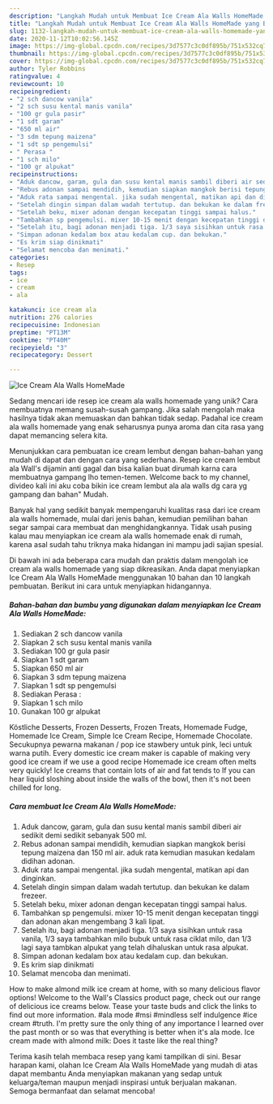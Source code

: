 ```yaml
---
description: "Langkah Mudah untuk Membuat Ice Cream Ala Walls HomeMade yang Bisa Manjain Lidah"
title: "Langkah Mudah untuk Membuat Ice Cream Ala Walls HomeMade yang Bisa Manjain Lidah"
slug: 1132-langkah-mudah-untuk-membuat-ice-cream-ala-walls-homemade-yang-bisa-manjain-lidah
date: 2020-11-12T10:02:56.145Z
image: https://img-global.cpcdn.com/recipes/3d7577c3c0df895b/751x532cq70/ice-cream-ala-walls-homemade-foto-resep-utama.jpg
thumbnail: https://img-global.cpcdn.com/recipes/3d7577c3c0df895b/751x532cq70/ice-cream-ala-walls-homemade-foto-resep-utama.jpg
cover: https://img-global.cpcdn.com/recipes/3d7577c3c0df895b/751x532cq70/ice-cream-ala-walls-homemade-foto-resep-utama.jpg
author: Tyler Robbins
ratingvalue: 4
reviewcount: 10
recipeingredient:
- "2 sch dancow vanila"
- "2 sch susu kental manis vanila"
- "100 gr gula pasir"
- "1 sdt garam"
- "650 ml air"
- "3 sdm tepung maizena"
- "1 sdt sp pengemulsi"
- " Perasa "
- "1 sch milo"
- "100 gr alpukat"
recipeinstructions:
- "Aduk dancow, garam, gula dan susu kental manis sambil diberi air sedikit demi sedikit sebanyak 500 ml."
- "Rebus adonan sampai mendidih, kemudian siapkan mangkok berisi tepung maizena dan 150 ml air. aduk rata kemudian masukan kedalam didihan adonan."
- "Aduk rata sampai mengental. jika sudah mengental, matikan api dan dinginkan."
- "Setelah dingin simpan dalam wadah tertutup. dan bekukan ke dalam frezeer."
- "Setelah beku, mixer adonan dengan kecepatan tinggi sampai halus."
- "Tambahkan sp pengemulsi. mixer 10-15 menit dengan kecepatan tinggi dan adonan akan mengembang 3 kali lipat."
- "Setelah itu, bagi adonan menjadi tiga. 1/3 saya sisihkan untuk rasa vanila, 1/3 saya tambahkan milo bubuk untuk rasa ciklat milo, dan 1/3 lagi saya tambkan alpukat yang telah dihaluskan untuk rasa alpukat."
- "Simpan adonan kedalam box atau kedalam cup. dan bekukan."
- "Es krim siap dinikmati"
- "Selamat mencoba dan menimati."
categories:
- Resep
tags:
- ice
- cream
- ala

katakunci: ice cream ala 
nutrition: 276 calories
recipecuisine: Indonesian
preptime: "PT13M"
cooktime: "PT40M"
recipeyield: "3"
recipecategory: Dessert

---
```



![Ice Cream Ala Walls HomeMade](https://img-global.cpcdn.com/recipes/3d7577c3c0df895b/751x532cq70/ice-cream-ala-walls-homemade-foto-resep-utama.jpg)

Sedang mencari ide resep ice cream ala walls homemade yang unik? Cara membuatnya memang susah-susah gampang. Jika salah mengolah maka hasilnya tidak akan memuaskan dan bahkan tidak sedap. Padahal ice cream ala walls homemade yang enak seharusnya punya aroma dan cita rasa yang dapat memancing selera kita.

Menunjukkan cara pembuatan ice cream lembut dengan bahan-bahan yang mudah di dapat dan dengan cara yang sederhana. Resep ice cream lembut ala Wall&#39;s dijamin anti gagal dan bisa kalian buat dirumah karna cara membuatnya gampang lho temen-temen. Welcome back to my channel, divideo kali ini aku coba bikin ice cream lembut ala ala walls dg cara yg gampang dan bahan&#34; Mudah.

Banyak hal yang sedikit banyak mempengaruhi kualitas rasa dari ice cream ala walls homemade, mulai dari jenis bahan, kemudian pemilihan bahan segar sampai cara membuat dan menghidangkannya. Tidak usah pusing kalau mau menyiapkan ice cream ala walls homemade enak di rumah, karena asal sudah tahu triknya maka hidangan ini mampu jadi sajian spesial.


Di bawah ini ada beberapa cara mudah dan praktis dalam mengolah ice cream ala walls homemade yang siap dikreasikan. Anda dapat menyiapkan Ice Cream Ala Walls HomeMade menggunakan 10 bahan dan 10 langkah pembuatan. Berikut ini cara untuk menyiapkan hidangannya.

<!--inarticleads1-->

##### Bahan-bahan dan bumbu yang digunakan dalam menyiapkan Ice Cream Ala Walls HomeMade:

1. Sediakan 2 sch dancow vanila
1. Siapkan 2 sch susu kental manis vanila
1. Sediakan 100 gr gula pasir
1. Siapkan 1 sdt garam
1. Siapkan 650 ml air
1. Siapkan 3 sdm tepung maizena
1. Siapkan 1 sdt sp pengemulsi
1. Sediakan  Perasa :
1. Siapkan 1 sch milo
1. Gunakan 100 gr alpukat


Köstliche Desserts, Frozen Desserts, Frozen Treats, Homemade Fudge, Homemade Ice Cream, Simple Ice Cream Recipe, Homemade Chocolate. Secukupnya pewarna makanan / pop ice stawbery untuk pink, leci untuk warna putih. Every domestic ice cream maker is capable of making very good ice cream if we use a good recipe Homemade ice cream often melts very quickly! Ice creams that contain lots of air and fat tends to If you can hear liquid sloshing about inside the walls of the bowl, then it&#39;s not been chilled for long. 

<!--inarticleads2-->

##### Cara membuat Ice Cream Ala Walls HomeMade:

1. Aduk dancow, garam, gula dan susu kental manis sambil diberi air sedikit demi sedikit sebanyak 500 ml.
1. Rebus adonan sampai mendidih, kemudian siapkan mangkok berisi tepung maizena dan 150 ml air. aduk rata kemudian masukan kedalam didihan adonan.
1. Aduk rata sampai mengental. jika sudah mengental, matikan api dan dinginkan.
1. Setelah dingin simpan dalam wadah tertutup. dan bekukan ke dalam frezeer.
1. Setelah beku, mixer adonan dengan kecepatan tinggi sampai halus.
1. Tambahkan sp pengemulsi. mixer 10-15 menit dengan kecepatan tinggi dan adonan akan mengembang 3 kali lipat.
1. Setelah itu, bagi adonan menjadi tiga. 1/3 saya sisihkan untuk rasa vanila, 1/3 saya tambahkan milo bubuk untuk rasa ciklat milo, dan 1/3 lagi saya tambkan alpukat yang telah dihaluskan untuk rasa alpukat.
1. Simpan adonan kedalam box atau kedalam cup. dan bekukan.
1. Es krim siap dinikmati
1. Selamat mencoba dan menimati.


How to make almond milk ice cream at home, with so many delicious flavor options! Welcome to the Wall&#39;s Classics product page, check out our range of delicious ice creams below. Tease your taste buds and click the links to find out more information. #ala mode #msi #mindless self indulgence #ice cream #truth. I&#39;m pretty sure the only thing of any importance I learned over the past month or so was that everything is better when it&#39;s ala mode. Ice cream made with almond milk: Does it taste like the real thing? 

Terima kasih telah membaca resep yang kami tampilkan di sini. Besar harapan kami, olahan Ice Cream Ala Walls HomeMade yang mudah di atas dapat membantu Anda menyiapkan makanan yang sedap untuk keluarga/teman maupun menjadi inspirasi untuk berjualan makanan. Semoga bermanfaat dan selamat mencoba!
